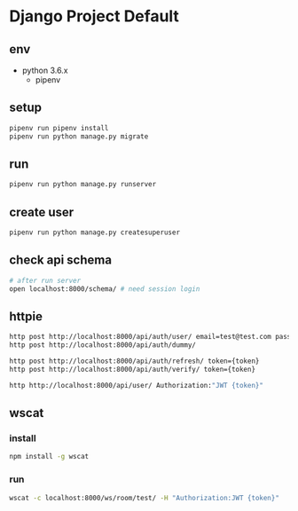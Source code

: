 # Django Project Default

## env

* python 3.6.x
  * pipenv

## setup

```bash
pipenv run pipenv install
pipenv run python manage.py migrate
```

## run

```bash
pipenv run python manage.py runserver
```

## create user

```bash
pipenv run python manage.py createsuperuser
```

## check api schema

```bash
# after run server
open localhost:8000/schema/ # need session login
```

## httpie

```bash
http post http://localhost:8000/api/auth/user/ email=test@test.com password=testuser
http post http://localhost:8000/api/auth/dummy/ 

http post http://localhost:8000/api/auth/refresh/ token={token}
http post http://localhost:8000/api/auth/verify/ token={token}

http http://localhost:8000/api/user/ Authorization:"JWT {token}"
```

## wscat

### install

```bash
npm install -g wscat
```

### run

```bash
wscat -c localhost:8000/ws/room/test/ -H "Authorization:JWT {token}"
```
